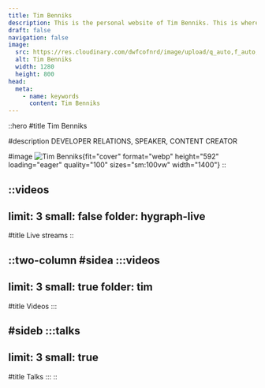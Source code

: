 ```yaml
---
title: Tim Benniks
description: This is the personal website of Tim Benniks. This is where you can find my public speaking schedule and my videos.
draft: false
navigation: false
image:
  src: https://res.cloudinary.com/dwfcofnrd/image/upload/q_auto,f_auto,w_1280/Tim/tim_aug_2023.png
  alt: Tim Benniks
  width: 1280
  height: 800
head:
  meta:
    - name: keywords
      content: Tim Benniks
---
```


::hero
#title
Tim Benniks

#description
DEVELOPER RELATIONS, SPEAKER, CONTENT CREATOR

#image
![Tim Benniks](/tim_augmented.png){fit="cover" format="webp" height="592" loading="eager" quality="100" sizes="sm:100vw" width="1400"}
::

::videos
---
limit: 3
small: false
folder: hygraph-live
---
#title
Live streams
::

::two-column
#sidea
  :::videos
  ---
  limit: 3
  small: true
  folder: tim
  ---
  #title
  Videos
  :::

#sideb
  :::talks
  ---
  limit: 3
  small: true
  ---
  #title
  Talks
  :::
::
